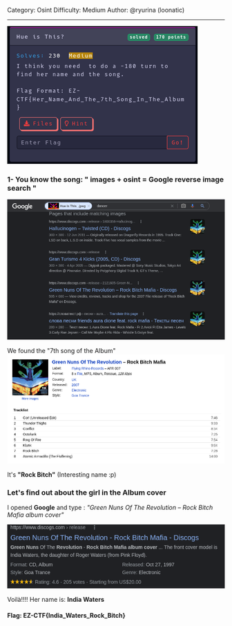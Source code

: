 Category: Osint
Difficulty: Medium
Author: @ryurina (loonatic)
___________
![d8ee8ad6a6cad31e658bd434f5b51f99.png](../_resources/d8ee8ad6a6cad31e658bd434f5b51f99.png)

### 1- You know the  song: " images + osint = Google reverse image search "

![34f08a3614acfb2a602053d6d2630939.png](../_resources/34f08a3614acfb2a602053d6d2630939.png)

We found the "7th song of the Album"
![e9115d531465b06bf5caa7b42b8e58a7.png](../_resources/e9115d531465b06bf5caa7b42b8e58a7.png)

It's **"Rock Bitch"** (Interesting name :p)

### Let's find out about the girl in the Album cover

I opened **Google** and type : *"Green Nuns Of The Revolution – Rock Bitch Mafia album cover"*

![5d6d4dbd5b75817f0647b4845527b034.png](../_resources/5d6d4dbd5b75817f0647b4845527b034.png)

Voilà!!!!
Her name is: **India Waters**

#### Flag: EZ-CTF{India_Waters_Rock_Bitch}